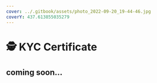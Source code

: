 ```yaml
---
cover: ../.gitbook/assets/photo_2022-09-20_19-44-46.jpg
coverY: 437.613855035279
---
```


# 🕵 KYC Certificate

## coming soon...

